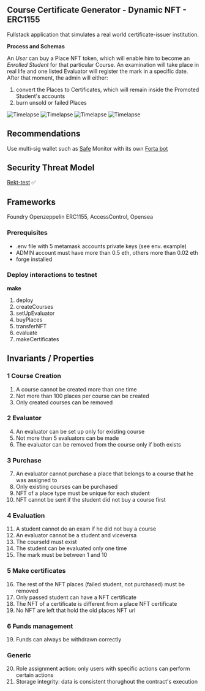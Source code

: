 ## Course Certificate Generator - Dynamic NFT - ERC1155

Fullstack application that simulates a real world certificate-issuer institution.

**Process and Schemas**

An _User_ can buy a Place NFT token, which will enable him to become an _Enrolled Student_ for that particular Course. An examination will take place in real life and one listed Evaluator will register the mark in a specific date.
After that moment, the admin will either:

1. convert the Places to Certificates, which will remain inside the Promoted Student's accounts
2. burn unsold or failed Places

![Timelapse](/img/general.png)
![Timelapse](/img/part_1.png)
![Timelapse](/img/part_2.png)
![Timelapse](/img/part_3.png)


## Recommendations

Use multi-sig wallet such as [Safe](https://app.safe.global/)
Monitor with its own [Forta bot]()

## Security Threat Model

[Rekt-test](https://blog.trailofbits.com/2023/08/14/can-you-pass-the-rekt-test/) ✅

## Frameworks

Foundry
Openzeppelin ERC1155, AccessControl,
Opensea

### Prerequisites

- .env file with 5 metamask accounts private keys (see env. example)
- ADMIN account must have more than 0.5 eth, others more than 0.02 eth
- forge installed

### Deploy interactions to testnet

**make**

1. deploy
2. createCourses
3. setUpEvaluator
4. buyPlaces
5. transferNFT
6. evaluate
7. makeCertificates


## Invariants / Properties
### 1 Course Creation
1. A course cannot be created more than one time
2. Not more than 100 places per course can be created
3. Only created courses can be removed

### 2 Evaluator
4. An evaluator can be set up only for existing course
5. Not more than 5 evaluators can be made
6. The evaluator can be removed from the course only if both exists

### 3 Purchase
7. An evaluator cannot purchase a place that belongs to a course that he was assigned to
8. Only existing courses can be purchased
9. NFT of a place type must be unique for each student
10. NFT cannot be sent if the student did not buy a course first

### 4 Evaluation
11.  A student cannot do an exam if he did not buy a course
12.  An evaluator cannot be a student and viceversa
13.  The courseId must exist
14.  The student can be evaluated only one time
15.  The mark must be between 1 and 10

### 5 Make certificates
16. The rest of the NFT places (failed student, not purchased) must be removed
17. Only passed student can have a NFT certificate
18. The NFT of a certificate is different from a place NFT certificate
19. No NFT are left that hold the old places NFT url

### 6 Funds management
19. Funds can always be withdrawn correctly

### Generic
20. Role assignment action: only users with specific actions can perform certain actions
21. Storage integrity: data is consistent thorughout the contract's execution